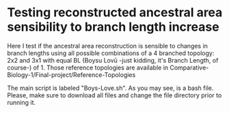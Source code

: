 # Testing reconstructed ancestral area sensibility to branch length increase
Here I test if the ancestral area reconstruction is sensible to changes in branch lengths using all possible combinations of a 4 branched topology: 2x2 and 3x1 with equal BL (Boysu Lovū -just kidding, it's Branch Length, of course-) of 1. Those reference topologies are available in Comparative-Biology-1/Final-project/Reference-Topologies

The main script is labeled "Boys-Love.sh". As you may see, is a bash file. Please, make sure to download all files and change the file directory prior to running it.
